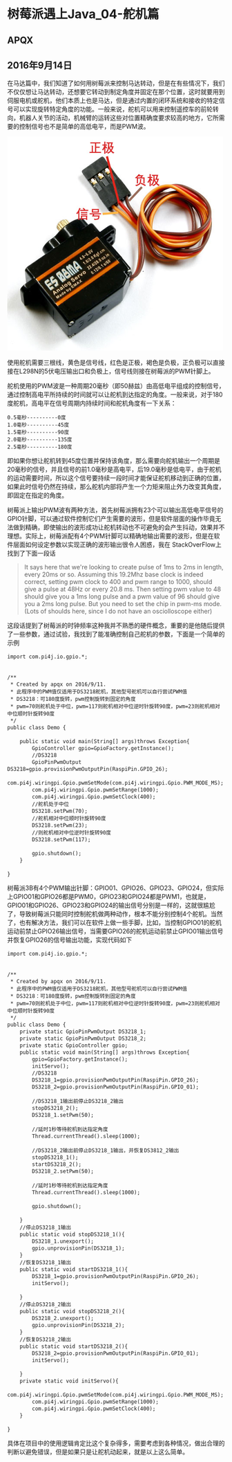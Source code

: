 # 树莓派遇上Java_04-舵机篇

## APQX

## 2016年9月14日

在马达篇中，我们知道了如何用树莓派来控制马达转动，但是在有些情况下，我们不仅仅想让马达转动，还想要它转动到制定角度并固定在那个位置，这时就要用到伺服电机或舵机，他们本质上也是马达，但是通过内置的闭环系统和接收的特定信号可以实现旋转特定角度的功能。一般来说，舵机可以用来控制遥控车的前轮转向，机器人关节的活动，机械臂的运转这些对位置精确度要求较高的地方，它所需要的控制信号也不是简单的高低电平，而是PWM波。

![pic](../assets/Servo.jpg)

使用舵机需要三根线，黄色是信号线，红色是正极，褐色是负极，正负极可以直接接在L298N的5伏电压输出口和负极上，信号线则接在树莓派的PWM针脚上。

舵机使用的PWM波是一种周期20毫秒（即50赫兹）由高低电平组成的控制信号，通过控制高电平所持续的时间就可以让舵机到达指定的角度。一般来说，对于180度舵机，高电平在信号周期内持续时间和舵机角度有一下关系： 

```
0.5毫秒----------0度 
1.0毫秒----------45度 
1.5毫秒----------90度 
2.0毫秒----------135度 
2.5毫秒----------180度
```

即如果你想让舵机转到45度位置并保持该角度，那么需要向舵机输出一个周期是20毫秒的信号，并且信号的前1.0毫秒是高电平，后19.0毫秒是低电平，由于舵机的运动需要时间，所以这个信号要持续一段时间才能保证舵机移动到正确的位置，如果此时信号仍然在持续，那么舵机内部将产生一个力矩来阻止外力改变其角度，即固定在指定的角度。

树莓派上输出PWM波有两种方法，首先树莓派拥有23个可以输出高低电平信号的GPIO针脚，可以通过软件控制它们产生需要的波形，但是软件层面的操作毕竟无法做到精确，即使输出的波形成功让舵机转动也不可避免的会产生抖动，效果并不理想。实际上，树莓派配有4个PWM针脚可以精确地输出需要的波形，但是在软件层面如何设定参数以实现正确的波形输出很令人困惑，我在 StackOverFlow上找到了下面一段话

>It says here that we're looking to create pulse of 1ms to 2ms in length, every 20ms or so. Assuming this 19.2Mhz base clock is indeed correct, setting pwm clock to 400 and pwm range to 1000, should give a pulse at 48Hz or every 20.8 ms. Then setting pwm value to 48 should give you a 1ms long pulse and a pwm value of 96 should give you a 2ms long pulse. But you need to set the chip in pwm-ms mode. (Lots of shoulds here, since I do not have an osciolloscope either)

这段话提到了树莓派的时钟频率这种我并不熟悉的硬件概念，重要的是他随后提供了一些参数，通过试验，我找到了能准确控制自己舵机的参数，下面是一个简单的示例

```
import com.pi4j.io.gpio.*;


/**
 * Created by apqx on 2016/9/11.
 * 此程序中的PWM值仅适用于DS3218舵机，其他型号舵机可以自行尝试PWM值
 * DS3218：可180度旋转，pwm控制旋转到固定的角度
 * pwm=70则舵机处于中位，pwm=117则舵机相对中位逆时针旋转90度，pwm=23则舵机相对中位顺时针旋转90度
 */
public class Demo {

    public static void main(String[] args)throws Exception{
        GpioController gpio=GpioFactory.getInstance();
        //DS3218
        GpioPinPwmOutput DS3218=gpio.provisionPwmOutputPin(RaspiPin.GPIO_26);
        com.pi4j.wiringpi.Gpio.pwmSetMode(com.pi4j.wiringpi.Gpio.PWM_MODE_MS);
        com.pi4j.wiringpi.Gpio.pwmSetRange(1000);
        com.pi4j.wiringpi.Gpio.pwmSetClock(400);
        //舵机处于中位
        DS3218.setPwm(70);
        //舵机相对中位顺时针旋转90度
        DS3218.setPwm(23);
        //则舵机相对中位逆时针旋转90度
        DS3218.setPwm(117);
        
        gpio.shutdown();
    }

}
```
                
树莓派3B有4个PWM输出针脚：GPIO01、GPIO26、GPIO23、GPIO24，但实际上GPIO01和GPIO26都是PWM0，GPIO23和GPIO24都是PWM1，也就是，GPIO01和GPIO26、GPIO23和GPIO24的输出信号分别是一样的，这就很尴尬了，导致树莓派只能同时控制舵机做两种动作，根本不能分别控制4个舵机。当然了，也有解决方法，我们可以在软件上做一些手脚，比如，当控制GPIO01的舵机运动前禁止GPIO26输出信号，当需要GPIO26的舵机运动前禁止GPIO01输出信号并恢复GPIO26的信号输出功能，实现代码如下

```
import com.pi4j.io.gpio.*;


/**
 * Created by apqx on 2016/9/11.
 * 此程序中的PWM值仅适用于DS3218舵机，其他型号舵机可以自行尝试PWM值
 * DS3218：可180度旋转，pwm控制旋转到固定的角度
 * pwm=70则舵机处于中位，pwm=117则舵机相对中位逆时针旋转90度，pwm=23则舵机相对中位顺时针旋转90度
 */
public class Demo {
    private static GpioPinPwmOutput DS3218_1;
    private static GpioPinPwmOutput DS3218_2;
    private static GpioController gpio;
    public static void main(String[] args)throws Exception{
        gpio=GpioFactory.getInstance();
        initServo();
        //DS3218
        DS3218_1=gpio.provisionPwmOutputPin(RaspiPin.GPIO_26);
        DS3218_2=gpio.provisionPwmOutputPin(RaspiPin.GPIO_01);

        //DS3218_1输出前停止DS3218_2输出
        stopDS3218_2();
        DS3218_1.setPwm(50);

        //延时1秒等待舵机到达指定角度
        Thread.currentThread().sleep(1000);

        //DS3218_2输出前停止DS3218_1输出，并恢复DS3812_2输出
        stopDS3218_1();
        startDS3218_2();
        DS3218_2.setPwm(50);

        //延时1秒等待舵机到达指定角度
        Thread.currentThread().sleep(1000);

        gpio.shutdown();

    }
    //停止DS3218_1输出
    public static void stopDS3218_1(){
        DS3218_1.unexport();
        gpio.unprovisionPin(DS3218_1);
    }
    //恢复DS3218_1输出
    public static void startDS3218_1(){
        DS3218_1=gpio.provisionPwmOutputPin(RaspiPin.GPIO_26);
        initServo();

    }
    //停止DS3218_2输出
    public static void stopDS3218_2(){
        DS3218_2.unexport();
        gpio.unprovisionPin(DS3218_2);
    }
    //恢复DS3218_2输出
    public static void startDS3218_2(){
        DS3218_2=gpio.provisionPwmOutputPin(RaspiPin.GPIO_01);
        initServo();

    }
    private static void initServo(){
        com.pi4j.wiringpi.Gpio.pwmSetMode(com.pi4j.wiringpi.Gpio.PWM_MODE_MS);
        com.pi4j.wiringpi.Gpio.pwmSetRange(1000);
        com.pi4j.wiringpi.Gpio.pwmSetClock(400);
    }

}
```
                
具体在项目中的使用逻辑肯定比这个复杂得多，需要考虑到各种情况，做出合理的判断以避免错误，但是如果只是让舵机动起来，就是以上这么简单。